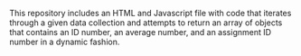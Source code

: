 This repository includes an HTML and Javascript file with code that iterates through a given data collection and attempts to return an array of objects that contains an ID number, an average number, and an assignment ID number in a dynamic fashion. 
